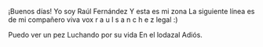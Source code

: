 ¡Buenos días!
Yo soy Raúl Fernández
Y esta es mi zona
La siguiente línea es de mi compañero
viva vox
r a u l  s a n c h e z
legal :)



Puedo ver un pez
Luchando por su vida
En el lodazal
Adiós.
